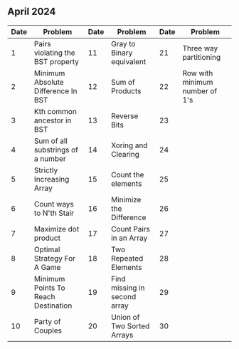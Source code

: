 ## April 2024

| Date | Problem                             | Date | Problem                      | Date | Problem                        |
| ---- | ----------------------------------- | ---- | ---------------------------- | ---- | ------------------------------ |
| 1    | Pairs violating the BST property    | 11   | Gray to Binary equivalent    | 21   | Three way partitioning         |
| 2    | Minimum Absolute Difference In BST  | 12   | Sum of Products              | 22   | Row with minimum number of 1's |
| 3    | Kth common ancestor in BST          | 13   | Reverse Bits                 | 23   |                                |
| 4    | Sum of all substrings of a number   | 14   | Xoring and Clearing          | 24   |                                |
| 5    | Strictly Increasing Array           | 15   | Count the elements           | 25   |                                |
| 6    | Count ways to N'th Stair            | 16   | Minimize the Difference      | 26   |                                |
| 7    | Maximize dot product                | 17   | Count Pairs in an Array      | 27   |                                |
| 8    | Optimal Strategy For A Game         | 18   | Two Repeated Elements        | 28   |                                |
| 9    | Minimum Points To Reach Destination | 19   | Find missing in second array | 29   |                                |
| 10   | Party of Couples                    | 20   | Union of Two Sorted Arrays   | 30   |                                |
